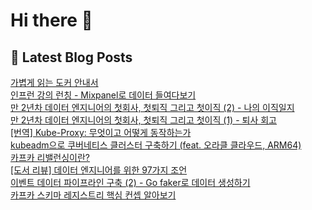 # Hi there 👋

## 📕 Latest Blog Posts

<a href=https://kgw7401.tistory.com/118>가볍게 읽는 도커 안내서</a></br><a href=https://kgw7401.tistory.com/117>  인프런 강의 런칭 - Mixpanel로 데이터 들여다보기</a></br><a href=https://kgw7401.tistory.com/116>만 2년차 데이터 엔지니어의 첫회사, 첫퇴직 그리고 첫이직 (2) - 나의 이직일지</a></br><a href=https://kgw7401.tistory.com/115>만 2년차 데이터 엔지니어의 첫회사, 첫퇴직 그리고 첫이직 (1) - 퇴사 회고</a></br><a href=https://kgw7401.tistory.com/114>[번역] Kube-Proxy: 무엇이고 어떻게 동작하는가</a></br><a href=https://kgw7401.tistory.com/113>kubeadm으로 쿠버네티스 클러스터 구축하기 (feat. 오라클 클라우드, ARM64)</a></br><a href=https://kgw7401.tistory.com/112>카프카 리밸런싱이란?</a></br><a href=https://kgw7401.tistory.com/111>[도서 리뷰] 데이터 엔지니어를 위한 97가지 조언</a></br><a href=https://kgw7401.tistory.com/110>이벤트 데이터 파이프라인 구축 (2) - Go faker로 데이터 생성하기</a></br><a href=https://kgw7401.tistory.com/109>카프카 스키마 레지스트리 핵심 컨셉 알아보기</a></br>